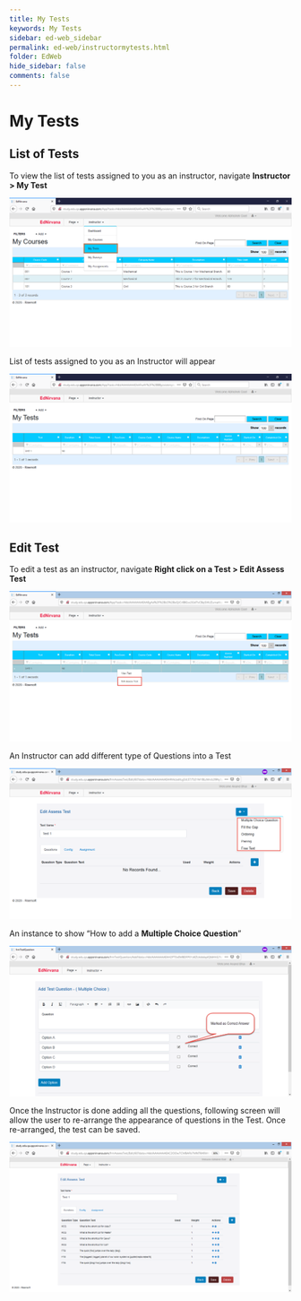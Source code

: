 ```yaml
---
title: My Tests
keywords: My Tests
sidebar: ed-web_sidebar
permalink: ed-web/instructormytests.html
folder: EdWeb
hide_sidebar: false
comments: false
---
```



# My Tests
##  List of Tests
To view the list of tests assigned to you as an instructor, navigate **Instructor > My Test**

![](/images/learnermytestmenu.png)

List of tests assigned to you as an Instructor will appear

![](/images/learnermytestlist.png)

## Edit Test
To edit a test as an instructor, navigate **Right click on a Test > Edit Assess Test**

![](/images/learneredittestpath.png)

An Instructor can add different type of Questions into a Test

![](/images/learneredittest.png)

An instance to show “How to add a **Multiple Choice Question**”

![](/images/learnertestMCQ.png)

Once the Instructor is done adding all the questions, following screen will allow the user to re-arrange the appearance of questions in the Test. Once re-arranged, the test can be saved.

![](/images/learnertestMcqAftersave.png)
